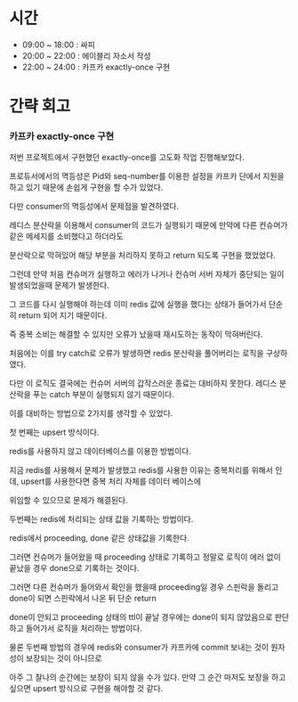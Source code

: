 # 시간

- 09:00 ~ 18:00 : 싸피
- 20:00 ~ 22:00 : 에이블리 자소서 작성
- 22:00 ~ 24:00 : 카프카 exactly-once 구현

# 간략 회고

### 카프카 exactly-once 구현

저번 프로젝트에서 구현했던 exactly-once를 고도화 작업 진행해보았다.

프로듀서에서의 멱등성은 Pid와 seq-number를 이용한 설정을 카프카 단에서 지원을 하고 있기 때문에 손쉽게 구현을 할 수가 있었다.

다만 consumer의 멱등성에서 문제점을 발견하였다.

레디스 분산락을 이용해서 consumer의 코드가 실행되기 때문에 만약에 다른 컨슈머가 같은 메세지를 소비했다고 하더라도

분산락으로 막혀있어 해당 부분을 처리하지 못하고 return 되도록 구현을 했었었다.

그런데 만약 처음 컨슈머가 실행하고 에러가 나거나 컨슈머 서버 자체가 중단되는 일이 발생되었을때 문제가 발생한다.

그 코드를 다시 실행해야 하는데 이미 redis 값에 실행을 했다는 상태가 들어가서 단순히 return 되어 지기 때문이다.

즉 중복 소비는 해결할 수 있지만 오류가 났을때 재시도하는 동작이 막혀버린다.

처음에는 이를 try catch로 오류가 발생하면 redis 분산락을 풀어버리는 로직을 구상하였다.

다만 이 로직도 결국에는 컨슈머 서버의 갑작스러운 종료는 대비하지 못한다. 레디스 분산락을 푸는 catch 부분이 실행되지 않기 때문이다.

이를 대비하는 방법으로 2가지를 생각할 수 있었다.

첫 번째는 upsert 방식이다.

redis를 사용하지 않고 데이터베이스를 이용한 방법이다.

지금 redis를 사용해서 문제가 발생했고 redis를 사용한 이유는 중복처리를 위해서 인데, upsert를 사용한다면 중복 처리 자체를 데이터 베이스에

위임할 수 있으므로 문제가 해결된다.

두번째는 redis에 처리되는 상태 값을 기록하는 방법이다.

redis에서 proceeding, done 같은 상태값을 기록한다.

그러면 컨슈머가 들어왔을 때 proceeding 상태로 기록하고 정말로 로직이 에러 없이 끝났을 경우 done으로 기록하는 것이다.

그러면 다른 컨슈머가 들어와서 확인을 했을때 proceeding일 경우 스핀락을 돌리고 done이 되면 스핀락에서 나온 뒤 단순 return

done이 안되고 proceeding 상태의 ttl이 끝날 경우에는 done이 되지 않았음으로 판단하고 들어가서 로직을 처리하는 방법이다.

물론 두번째 방법의 경우에 redis와 consumer가 카프카에 commit 보내는 것이 원자성이 보장되는 것이 아니므로

아주 그 찰나의 순간에는 보장이 되지 않을 수가 있다. 만약 그 순간 마저도 보장을 하고 싶으면 upsert 방식으로 구현을 해야할 것 같다.